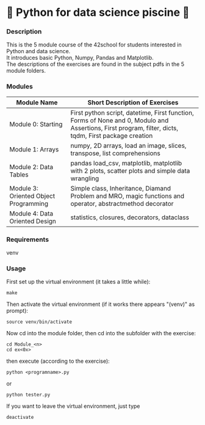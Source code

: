 # 🐍 Python for data science piscine 🐍
### Description
This is the 5 module course of the 42school for students interested in Python and data science.  
It introduces basic Python, Numpy, Pandas and Matplotlib.  
The descriptions of the exercises are found in the subject pdfs in the 5 module folders.  
### Modules
| Module Name       | Short Description of Exercises                       |
|-------------------|-----------------------------------------------------|
| Module 0: Starting  | First python script, datetime, First function, Forms of None and 0, Modulo and Assertions, First program, filter, dicts, tqdm, First package creation |
| Module 1: Arrays   | numpy, 2D arrays, load an image, slices, transpose, list comprehensions |
| Module 2: Data Tables  | pandas load_csv, matplotlib, matplotlib with 2 plots, scatter plots and simple data wrangling |
| Module 3: Oriented Object Programming | Simple class, Inheritance, Diamand Problem and MRO, magic functions and operator, abstractmethod decorator |
| Module 4: Data Oriented Design | statistics, closures, decorators, dataclass |
### Requirements
venv
### Usage
First set up the virtual environment (it takes a little while):
```
make
```
Then activate the virtual environment (if it works there appears "(venv)" as prompt):
```
source venv/bin/activate
```
  
Now cd into the module folder, then cd into the subfolder with the exercise:
```
cd Module_<n>
cd ex<0x>
```
then execute (according to the exercise):
```
python <programname>.py
```
or
```
python tester.py
```

If you want to leave the virtual environment, just type
```
deactivate
```
